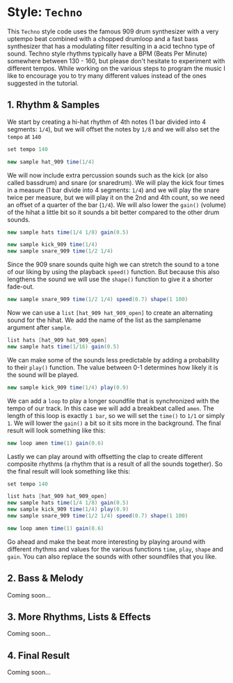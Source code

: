 
# Style: `Techno`

This `Techno` style code uses the famous 909 drum synthesizer with a very uptempo beat combined with a chopped drumloop and a fast bass synthesizer that has a modulating filter resulting in a acid techno type of sound. Techno style rhythms typically have a BPM (Beats Per Minute) somewhere between 130 - 160, but please don't hesitate to experiment with different tempos. While working on the various steps to program the music I like to encourage you to try many different values instead of the ones suggested in the tutorial.

## 1. Rhythm & Samples

We start by creating a hi-hat rhythm of 4th notes (1 bar divided into 4 segments: `1/4`), but we will offset the notes by `1/8` and we will also set the `tempo` at `140`

```java
set tempo 140

new sample hat_909 time(1/4)
```

We will now include extra percussion sounds such as the kick (or also called bassdrum) and snare (or snaredrum). We will play the kick four times in a measure (1 bar divide into 4 segments: `1/4`) and we will play the snare twice per measure, but we will play it on the 2nd and 4th count, so we need an offset of a quarter of the bar (`1/4`). We will also lower the `gain()` (volume) of the hihat a little bit so it sounds a bit better compared to the other drum sounds.

```java
new sample hats time(1/4 1/8) gain(0.5)

new sample kick_909 time(1/4) 
new sample snare_909 time(1/2 1/4)
```

Since the 909 snare sounds quite high we can stretch the sound to a tone of our liking by using the playback `speed()` function. But because this also lengthens the sound we will use the `shape()` function to give it a shorter fade-out.

```java
new sample snare_909 time(1/2 1/4) speed(0.7) shape(1 100)
```

Now we can use a `list` `[hat_909 hat_909_open]` to create an alternating sound for the hihat. We add the name of the list as the samplename argument after `sample`.

```java
list hats [hat_909 hat_909_open]
new sample hats time(1/16) gain(0.5)
```

We can make some of the sounds less predictable by adding a probability to their `play()` function. The value between 0-1 determines how likely it is the sound will be played. 

```java
new sample kick_909 time(1/4) play(0.9)
```

We can add a `loop` to play a longer soundfile that is synchronized with the tempo of our track. In this case we will add a breakbeat called `amen`. The length of this loop is exactly `1 bar`, so we will set the `time()` to `1/1` or simply `1`. We will lower the `gain()` a bit so it sits more in the background. The final result will look something like this:

```java
new loop amen time(1) gain(0.6)
```

Lastly we can play around with offsetting the clap to create different composite rhythms (a rhythm that is a result of all the sounds together). So the final result will look something like this:

```java
set tempo 140

list hats [hat_909 hat_909_open]
new sample hats time(1/4 1/8) gain(0.5)
new sample kick_909 time(1/4) play(0.9)
new sample snare_909 time(1/2 1/4) speed(0.7) shape(1 100)

new loop amen time(1) gain(0.6)
```

Go ahead and make the beat more interesting by playing around with different rhythms and values for the various functions `time`, `play`, `shape` and `gain`. You can also replace the sounds with other soundfiles that you like.

## 2. Bass & Melody

Coming soon...

## 3. More Rhythms, Lists & Effects

Coming soon...

## 4. Final Result

Coming soon...